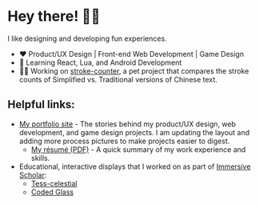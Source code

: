 # Hey there! 👋🏼

I like designing and developing fun experiences.

- ❤️ Product/UX Design | Front-end Web Development | Game Design
- 🌱 Learning React, Lua, and Android Development
- 💪🏼 Working on [stroke-counter](https://github.com/jlangdesign/stroke-counter), a pet project that compares the stroke counts of Simplified vs. Traditional versions of Chinese text.

## Helpful links:

- [My portfolio site](https://jlangdesign.github.io) - The stories behind my product/UX design, web development, and game design projects. I am updating the layout and adding more process pictures to make projects easier to digest.
  - [My résumé (PDF)](https://jlangdesign.github.io/assets/cv-resume.pdf) - A quick summary of my work experience and skills.
- Educational, interactive displays that I worked on as part of [Immersive Scholar](https://www.immersivescholar.org/):
  - [Tess-celestial](https://immersive-scholar.github.io/tess-celestial/)
  - [Coded Glass](https://immersive-scholar.github.io/coded-glass/)

<!--
**jlangdesign/jlangdesign** is a ✨ _special_ ✨ repository because its `README.md` (this file) appears on your GitHub profile.

Here are some ideas to get you started:

- 🔭 I’m currently working on ...
- 🌱 I’m currently learning ...
- 👯 I’m looking to collaborate on ...
- 🤔 I’m looking for help with ...
- 💬 Ask me about ...
- 📫 How to reach me: ...
- 😄 Pronouns: ...
- ⚡ Fun fact: ...
-->
